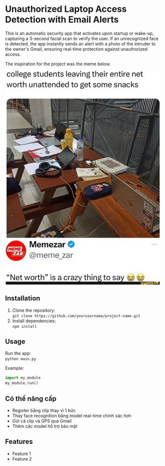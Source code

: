 # Unauthorized Laptop Access Detection with Email Alerts

This is an automatic security app that activates upon startup or wake-up, capturing a 3-second facial scan to verify the user. If an unrecognized face is detected, the app instantly sends an alert with a photo of the intruder to the owner's Gmail, ensuring real-time protection against unauthorized access.

The inspiration for the project was the meme below.
<div align="center">
    <img src="assets/meme.jpg" alt="App Screenshot" width="500"/>
</div>


## Installation
1. Clone the repository:  
   `git clone https://github.com/yourusername/project-name.git`
2. Install dependencies:  
   `npm install`


## Usage
Run the app:  
`python main.py`

Example:  
```python
import my_module
my_module.run()
```

## Có thể nâng cấp
- Register bằng clip thay vì 1 bức
- Thay face recognition bằng model real-time chính xác hơn
- Gửi cả clip và GPS qua Gmail
- Thêm các model hỗ trợ bảo mật


## Features  
- Feature 1  
- Feature 2  

